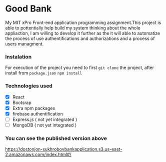 # Good Bank

My MIT xPro Front-end application programming assignment.This project is able to pottentially help build my system thinking about the whole appliaction, I am willing to develop it further as the it will able to automatize the process of use authentifications and authorizations and a process of users managment.

### Instalation
For execution of the project you need to first `git clone` the project, after install from `package.json`  `npm install` 

### Technologies used 
- [x] React 
- [x] Bootsrap
- [x] Extra npm packages 
- [x] firebase authentification
- [ ] Express.js ( not yet integrated )
- [ ] MongoDB ( not yet integrated ) 

### You can see the published version above 
https://dostonjon-sukhrobovbankapplication.s3.us-east-2.amazonaws.com/index.html#/

